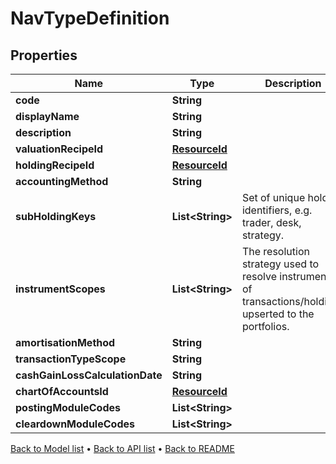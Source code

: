 

# NavTypeDefinition


## Properties

| Name | Type | Description | Notes |
|------------ | ------------- | ------------- | -------------|
|**code** | **String** |  |  [optional] |
|**displayName** | **String** |  |  [optional] |
|**description** | **String** |  |  [optional] |
|**valuationRecipeId** | [**ResourceId**](ResourceId.md) |  |  |
|**holdingRecipeId** | [**ResourceId**](ResourceId.md) |  |  |
|**accountingMethod** | **String** |  |  |
|**subHoldingKeys** | **List&lt;String&gt;** | Set of unique holding identifiers, e.g. trader, desk, strategy. |  [optional] |
|**instrumentScopes** | **List&lt;String&gt;** | The resolution strategy used to resolve instruments of transactions/holdings upserted to the portfolios. |  [optional] |
|**amortisationMethod** | **String** |  |  |
|**transactionTypeScope** | **String** |  |  [optional] |
|**cashGainLossCalculationDate** | **String** |  |  [optional] |
|**chartOfAccountsId** | [**ResourceId**](ResourceId.md) |  |  |
|**postingModuleCodes** | **List&lt;String&gt;** |  |  [optional] |
|**cleardownModuleCodes** | **List&lt;String&gt;** |  |  [optional] |



[Back to Model list](../README.md#documentation-for-models) &#8226; [Back to API list](../README.md#documentation-for-api-endpoints) &#8226; [Back to README](../README.md)


